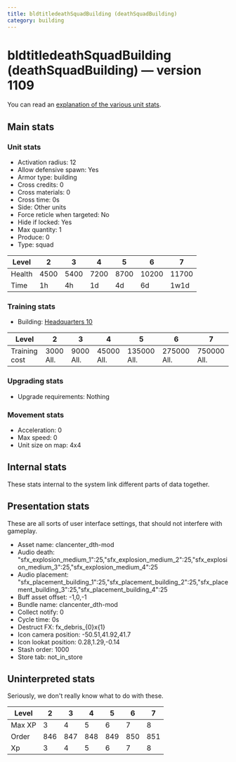 ```yaml
---
title: bldtitledeathSquadBuilding (deathSquadBuilding)
category: building
---
```


# bldtitledeathSquadBuilding (deathSquadBuilding) — version 1109

You can read an [explanation  of the various unit stats](unitexplained.md).

## Main stats

### Unit stats

  * Activation radius: 12
  * Allow defensive spawn: Yes
  * Armor type: building
  * Cross credits: 0
  * Cross materials: 0
  * Cross time: 0s
  * Side: Other units
  * Force reticle when targeted: No
  * Hide if locked: Yes
  * Max quantity: 1
  * Produce: 0
  * Type: squad

|Level |2   |3   |4   |5   |6    |7    |
|------|----|----|----|----|-----|-----|
|Health|4500|5400|7200|8700|10200|11700|
|Time  |1h  |4h  |1d  |4d  |6d   |1w1d |


### Training stats

  * Building: [Headquarters 10](smugglerHQ.html)

|Level        |2        |3        |4         |5          |6          |7          |
|-------------|---------|---------|----------|-----------|-----------|-----------|
|Training cost|3000 All.|9000 All.|45000 All.|135000 All.|275000 All.|750000 All.|


### Upgrading stats

  * Upgrade requirements: Nothing

### Movement stats

  * Acceleration: 0
  * Max speed: 0
  * Unit size on map: 4x4

## Internal stats

These stats internal to the system link different parts of data together.


## Presentation stats

These are all sorts of user interface settings, that should not interfere with gameplay.

  * Asset name: clancenter_dth-mod
  * Audio death: "sfx_explosion_medium_1":25,"sfx_explosion_medium_2":25,"sfx_explosion_medium_3":25,"sfx_explosion_medium_4":25
  * Audio placement: "sfx_placement_building_1":25,"sfx_placement_building_2":25,"sfx_placement_building_3":25,"sfx_placement_building_4":25
  * Buff asset offset: -1,0,-1
  * Bundle name: clancenter_dth-mod
  * Collect notify: 0
  * Cycle time: 0s
  * Destruct FX: fx_debris_{0}x{1}
  * Icon camera position: -50.51,41.92,41.7
  * Icon lookat position: 0.28,1.29,-0.14
  * Stash order: 1000
  * Store tab: not_in_store

## Uninterpreted stats

Seriously, we don't really know what to do with these.

|Level |2  |3  |4  |5  |6  |7  |
|------|---|---|---|---|---|---|
|Max XP|3  |4  |5  |6  |7  |8  |
|Order |846|847|848|849|850|851|
|Xp    |3  |4  |5  |6  |7  |8  |


